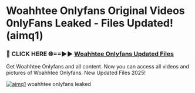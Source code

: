 # Woahhtee Onlyfans Original Videos 0nlyFans Leaked - Files Updated! (aimq1)

<h3>🔴 CLICK HERE 🌐==►► <a href="https://hetstrat.blog/NMqPAm" rel="nofollow">Woahhtee Onlyfans Updated Files</a></h3>

Get Woahhtee Onlyfans and all content. Now you can access all videos and pictures of Woahhtee Onlyfans. New Updated Files 2025!

[![aimq1](https://i.imgur.com/K7sEzmb.gif)](https://hetstrat.blog/NMqPAm)
woahhtee onlyfans leaked